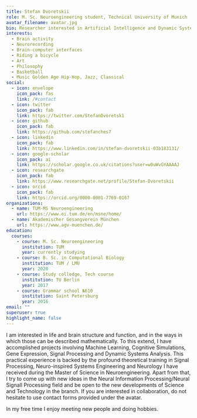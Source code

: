 ```yaml
---
title: Stefan Dvoretskii
role: M. Sc. Neuroengineering student, Technical University of Munich
avatar_filename: avatar.jpg
bio: Researcher interested in Artificial Intelligence and Dynamic Systems.
interests:
  - Brain activity
  - Neurorecording
  - Brain-computer interfaces
  - Riding a bicycle
  - Art
  - Philosophy
  - Basketball
  - Music Golden Age Hip-Hop, Jazz, Classical
social:
  - icon: envelope
    icon_pack: fas
    link: /#contact
  - icon: twitter
    icon_pack: fab
    link: https://twitter.com/StefanDvoretsk1
  - icon: github
    icon_pack: fab
    link: https://github.com/stefanches7
  - icon: linkedin
    icon_pack: fab
    link: https://www.linkedin.com/in/stefan-dvoretskii-03b183131/
  - icon: google-scholar
    icon_pack: ai
    link: https://scholar.google.co.uk/citations?user=w0uWvGYAAAAJ
  - icon: researchgate
    icon_pack: fab
    link: https://www.researchgate.net/profile/Stefan-Dvoretskii
  - icon: orcid
    icon_pack: fab
    link: https://orcid.org/0000-0001-7769-0167
organizations:
  - name: TUM-MS Neuroengineering
    url: https://www.ei.tum.de/en/msne/home/
  - name: Akademischer Gesangverein München
    url: https://www.agv-muenchen.de/
education:
  courses:
    - course: M. Sc. Neuroengineering
      institution: TUM
      year: currently studying
    - course: B. Sc. in Computational Biology
      institution: TUM / LMU
      year: 2020
    - course: Study colledge, Tech course
      institution: TU Berlin
      year: 2017
    - course: Grammar school №610
      institution: Saint Petersburg
      year: 2016
email: ""
superuser: true
highlight_name: false
---
```

I am interested in life and brain structure and function, and in the ways in which those can be described mathematically. To this extend, I have accomplished projects involving Machine Learning, Cognitive Simulations, Gene Expression, Signal Processing and Dynamic Systems Analysis. This practical experience is backed by the profound theoretical training in Signal Processing, Neuro-inspired Systems Engineering and Neurology I have received during the Master of Science in Neuroengineering. Apart from that, I try to come up with new ideas in the Neural Information Processing/Neural Signall Processing field and be open to the new developments of Science and Technology in the branch. If you are interested in collaboration, do not hesitate to use contact forms provided under the avatar.

In my free time I enjoy meeting new people and doing hobbies.